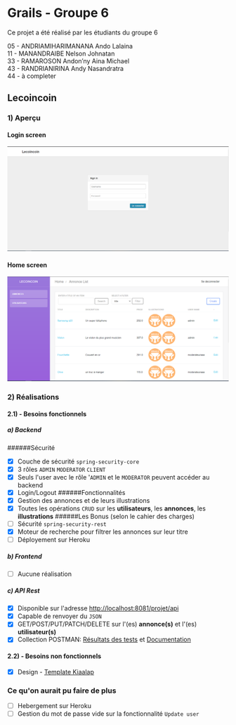 # Grails - Groupe 6
Ce projet a été réalisé par les étudiants du groupe 6  

05 - ANDRIAMIHARIMANANA Ando Lalaina  
11 - MANANDRAIBE Nelson Johnatan  
33 - RAMAROSON Andon’ny Aina Michael  
43 - RANDRIANIRINA Andy Nasandratra  
44 - à completer
## Lecoincoin
### 1) Aperçu
#### Login screen
![Alt text](Screenshots/Login_Screen.PNG?raw=true "Optional Title")
#### Home screen
![Alt text](Screenshots/Home_Screen.PNG?raw=true "Optional Title")
### 2) Réalisations
#### 2.1) - Besoins fonctionnels
##### a) Backend
######Sécurité
-[x] Couche de sécurité `spring-security-core`
-[x] 3 rôles `ADMIN` `MODERATOR` `CLIENT`
-[x] Seuls l'user avec le rôle '`ADMIN` et le `MODERATOR` peuvent accéder au backend
-[x] Login/Logout
######Fonctionnalités
-[x] Gestion des annonces et de leurs illustrations
-[x] Toutes les opérations `CRUD` sur les **utilisateurs**, les **annonces**, les **illustrations**
######Les Bonus (selon le cahier des charges)
-[ ] Sécurité `spring-security-rest`
-[x] Moteur de recherche pour filtrer les annonces sur leur titre
-[ ] Déployement sur Heroku
##### b) Frontend
-[ ] Aucune réalisation
##### c) API Rest
-[x] Disponible sur l'adresse [http://localhost:8081/projet/api](http://localhost:8081/projet/api)
-[x] Capable de renvoyer du `JSON`
-[X] GET/POST/PUT/PATCH/DELETE sur l'(es) **annonce(s)** et l'(es) **utilisateur(s)**
-[X] Collection POSTMAN: [Résultats des tests](postman/TestResult/ProjetMBDSGroupe6CollectionPM.postman_test_run.json) et [Documentation](postman/Collection/ProjetMBDSGroupe6CollectionPM.postman_collection.json)
#### 2.2) - Besoins non fonctionnels
-[x] Design - [Template Kiaalap](https://github.com/puikinsh/kiaalap)
### Ce qu'on aurait pu faire de plus
-[ ] Hebergement sur Heroku
-[ ] Gestion du mot de passe vide sur la fonctionnalité `Update user`
